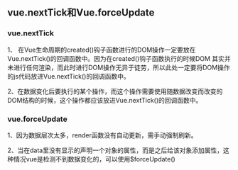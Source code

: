 ## vue.nextTick和Vue.forceUpdate

### vue.nextTick

1、 在Vue生命周期的created()钩子函数进行的DOM操作一定要放在Vue.nextTick()的回调函数中。因为在created()钩子函数执行的时候DOM 其实并未进行任何渲染，而此时进行DOM操作无异于徒劳，所以此处一定要将DOM操作的js代码放进Vue.nextTick()的回调函数中。

2、在数据变化后要执行的某个操作，而这个操作需要使用随数据改变而改变的DOM结构的时候，这个操作都应该放进Vue.nextTick()的回调函数中。

### vue.forceUpdate

1、因为数据层次太多，render函数没有自动更新，需手动强制刷新。

2、当在data里没有显示的声明一个对象的属性，而是之后给该对象添加属性，这种情况vue是检测不到数据变化的，可以使用$forceUpdate()

